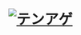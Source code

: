 # [![テンアゲ](https://img.youtube.com/vi/s6gr7Ljl0x8/default.jpg)](https://www.youtube.com/watch?v=s6gr7Ljl0x8)
